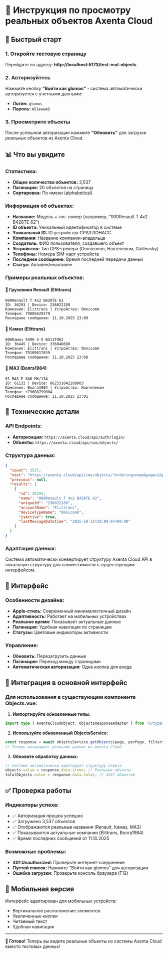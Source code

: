 # 🚗 Инструкция по просмотру реальных объектов Axenta Cloud

## 🎯 Быстрый старт

### 1. Откройте тестовую страницу
Перейдите по адресу: **http://localhost:5173/test-real-objects**

### 2. Авторизуйтесь
Нажмите кнопку **"Войти как glomos"** - система автоматически авторизуется с учетными данными:
- **Логин:** `glomos`
- **Пароль:** `A51ewweB`

### 3. Просмотрите объекты
После успешной авторизации нажмите **"Обновить"** для загрузки реальных объектов из Axenta Cloud.

## 📊 Что вы увидите

### Статистика:
- **Общее количество объектов:** 3,537
- **Пагинация:** 20 объектов на страницу
- **Сортировка:** По имени (alphabetical)

### Информация об объектах:
- **Название:** Модель + гос. номер (например, "000Renault T 4x2 В428ТЕ 62")
- **ID объекта:** Уникальный идентификатор в системе
- **Уникальный ID:** ID устройства GPS/ГЛОНАСС
- **Компания:** Название компании-владельца
- **Создатель:** ФИО пользователя, создавшего объект
- **Устройство:** Тип GPS-трекера (Omnicomm, Навтелеком, Galileosky)
- **Телефоны:** Номера SIM-карт устройств
- **Последнее сообщение:** Время последней передачи данных
- **Статус:** Активен/неактивен

### Примеры реальных объектов:

#### 🚛 Грузовики Renault (Elittrans)
```
000Renault T 4x2 В428ТЕ 62
ID: 36293 | Device: 236022189
Компания: Elittrans | Устройство: Omnicomm
Телефон: 79805629279
Последнее сообщение: 11.10.2025 23:09
```

#### 🚚 Камаз (Elittrans)
```
000Камаз 5490 S-5 В411ТО62
ID: 36445 | Device: 336040698
Компания: Elittrans | Устройство: Omnicomm
Телефон: 79105617639
Последнее сообщение: 11.10.2025 23:08
```

#### 🚐 МАЗ (Волга1984)
```
01 МАЗ Е 846 МК/134
ID: 61132 | Device: 862531042189903
Компания: Волга1984 | Устройство: Навтелеком
Телефон: +79608799004
Последнее сообщение: 11.10.2025 23:01
```

## 🔧 Технические детали

### API Endpoints:
- **Авторизация:** `https://axenta.cloud/api/auth/login/`
- **Объекты:** `https://axenta.cloud/api/cms/objects/`

### Структура данных:
```json
{
  "count": 3537,
  "next": "https://axenta.cloud/api/cms/objects/?ordering=name&page=2&per_page=20",
  "previous": null,
  "results": [
    {
      "id": 36293,
      "name": "000Renault T 4x2 В428ТЕ 62",
      "uniqueId": "236022189",
      "accountName": "Elittrans",
      "deviceTypeName": "Omnicomm",
      "isActive": true,
      "lastMessageDatetime": "2025-10-11T20:09:07+00:00"
    }
  ]
}
```

### Адаптация данных:
Система автоматически конвертирует структуру Axenta Cloud API в локальную структуру для совместимости с существующим интерфейсом.

## 🎨 Интерфейс

### Особенности дизайна:
- **Apple-стиль:** Современный минималистичный дизайн
- **Адаптивность:** Работает на мобильных устройствах
- **Реальное время:** Показывает актуальные данные
- **Пагинация:** Удобная навигация по страницам
- **Статусы:** Цветовые индикаторы активности

### Управление:
- **Обновить:** Перезагрузить данные
- **Пагинация:** Переход между страницами
- **Автоматическая авторизация:** Одна кнопка для входа

## 🚀 Интеграция в основной интерфейс

### Для использования в существующем компоненте Objects.vue:

1. **Импортируйте обновленные типы:**
```typescript
import type { AxentaCloudObject, ObjectsResponseAdapter } from '@/types/objects';
```

2. **Используйте обновленный ObjectsService:**
```typescript
const response = await objectsService.getObjects(page, perPage, filters);
// Теперь возвращает реальные данные из Axenta Cloud
```

3. **Обновите обработку данных:**
```typescript
// Система автоматически адаптирует структуру ответа
objects.value = response.data.items; // Реальные объекты
totalObjects.value = response.data.total; // 3537 объектов
```

## ✅ Проверка работы

### Индикаторы успеха:
- ✅ Авторизация прошла успешно
- ✅ Загружено 3,537 объектов
- ✅ Отображаются реальные названия (Renault, Камаз, МАЗ)
- ✅ Показываются актуальные компании (Elittrans, Волга1984)
- ✅ Время последних сообщений от 11.10.2025

### Возможные проблемы:
- **401 Unauthorized:** Проверьте интернет-соединение
- **Пустой список:** Нажмите "Войти как glomos" для авторизации
- **Ошибка загрузки:** Проверьте консоль браузера (F12)

## 📱 Мобильная версия

Интерфейс адаптирован для мобильных устройств:
- Вертикальное расположение элементов
- Увеличенные кнопки
- Читаемый текст
- Удобная навигация

---

**🎉 Готово!** Теперь вы видите реальные объекты из системы Axenta Cloud вместо тестовых данных!
